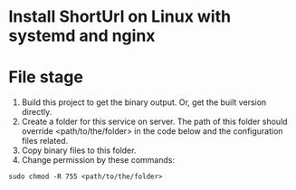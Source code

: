 # Install ShortUrl on Linux with systemd and nginx

# File stage
1. Build this project to get the binary output. Or, get the built version directly.
2. Create a folder for this service on server. The path of this folder should override <path/to/the/folder> in the code below and the configuration files related.
3. Copy binary files to this folder.
4. Change permission by these commands:
```sudo chown -R www-data:www-data <path/to/the/folder>
sudo chmod -R 755 <path/to/the/folder>
```
